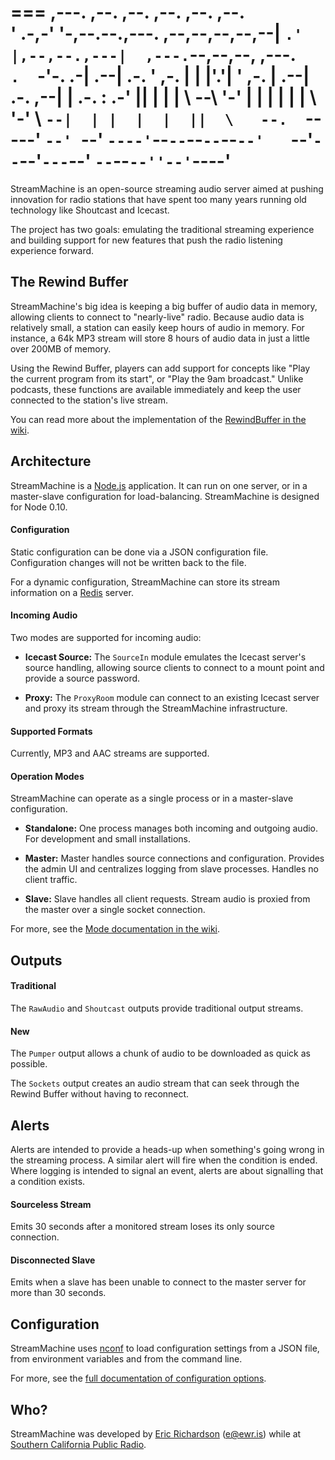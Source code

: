===
     ,---.  ,--.                             ,--.   ,--.           ,--.    ,--.              
    '   .-,-'  '-,--.--.,---. ,--,--,--,--,--|   `.'   |,--,--.,---|  ,---.`--,--,--, ,---.  
    `.  `-'-.  .-|  .--| .-. ' ,-.  |        |  |'.'|  ' ,-.  | .--|  .-.  ,--|      | .-. : 
    .-'    ||  | |  |  \   --\ '-'  |  |  |  |  |   |  \ '-'  \ `--|  | |  |  |  ||  \   --. 
    `-----' `--' `--'   `----'`--`--`--`--`--`--'   `--'`--`--'`---`--' `--`--`--''--'`----' 
===

StreamMachine is an open-source streaming audio server aimed at pushing 
innovation for radio stations that have spent too many years running old 
technology like Shoutcast and Icecast.

The project has two goals: emulating the traditional streaming experience and 
building support for new features that push the radio listening experience 
forward.

## The Rewind Buffer

StreamMachine's big idea is keeping a big buffer of audio data in memory, 
allowing clients to connect to "nearly-live" radio. Because audio data is 
relatively small, a station can easily keep hours of audio in memory.  For 
instance, a 64k MP3 stream will store 8 hours of audio data in just a little 
over 200MB of memory.

Using the Rewind Buffer, players can add support for concepts like "Play 
the current program from its start", or "Play the 9am broadcast." Unlike 
podcasts, these functions are available immediately and keep the user connected 
to the station's live stream.

You can read more about the implementation of the 
[RewindBuffer in the wiki](https://github.com/StreamMachine/StreamMachine/wiki/RewindBuffer).

## Architecture

StreamMachine is a [Node.js](http://nodejs.org) application.  It can run on 
one server, or in a master-slave configuration for load-balancing. 
StreamMachine is designed for Node 0.10.

#### Configuration

Static configuration can be done via a JSON configuration file.  Configuration 
changes will not be written back to the file. 

For a dynamic configuration, StreamMachine can store its stream information on 
a [Redis](http://redis.io) server.

#### Incoming Audio

Two modes are supported for incoming audio:

* __Icecast Source:__ The `SourceIn` module emulates the Icecast server's 
	source handling, allowing source clients to connect to a mount point and 
	provide a source password.
	
* __Proxy:__ The `ProxyRoom` module can connect to an existing Icecast server 
	and proxy its stream through the StreamMachine infrastructure.  

#### Supported Formats

Currently, MP3 and AAC streams are supported. 

#### Operation Modes

StreamMachine can operate as a single process or in a master-slave configuration.

* __Standalone:__ One process manages both incoming and outgoing audio. For 
    development and small installations.
  
* __Master:__ Master handles source connections and configuration. Provides the 
    admin UI and centralizes logging from slave processes. Handles no client traffic.
  
* __Slave:__ Slave handles all client requests. Stream audio is proxied from the 
    master over a single socket connection.

For more, see the 
[Mode documentation in the wiki](https://github.com/StreamMachine/StreamMachine/wiki/Modes).

## Outputs

#### Traditional

The `RawAudio` and `Shoutcast` outputs provide traditional output streams.

#### New

The `Pumper` output allows a chunk of audio to be downloaded as quick as 
possible.  

The `Sockets` output creates an audio stream that can seek through the Rewind
Buffer without having to reconnect.

## Alerts

Alerts are intended to provide a heads-up when something's going wrong in 
the streaming process. A similar alert will fire when the condition is ended. 
Where logging is intended to signal an event, alerts are about signalling 
that a condition exists.

#### Sourceless Stream

Emits 30 seconds after a monitored stream loses its only source connection.

#### Disconnected Slave

Emits when a slave has been unable to connect to the master server for more 
than 30 seconds.

## Configuration

StreamMachine uses [nconf](https://github.com/flatiron/nconf) to load 
configuration settings from a JSON file, from environment variables and from 
the command line. 

For more, see the 
[full documentation of configuration options](https://github.com/StreamMachine/StreamMachine/wiki/Configuration-settings).

## Who?

StreamMachine was developed by [Eric Richardson](http://ewr.is) (e@ewr.is) 
while at [Southern California Public Radio](http://scpr.org). 
